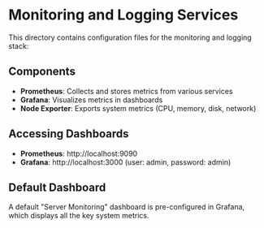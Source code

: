 # Monitoring and Logging Services

This directory contains configuration files for the monitoring and logging stack:

## Components

- **Prometheus**: Collects and stores metrics from various services
- **Grafana**: Visualizes metrics in dashboards
- **Node Exporter**: Exports system metrics (CPU, memory, disk, network)

## Accessing Dashboards

- **Prometheus**: http://localhost:9090
- **Grafana**: http://localhost:3000 (user: admin, password: admin)

## Default Dashboard

A default "Server Monitoring" dashboard is pre-configured in Grafana, which displays all the key system metrics.
